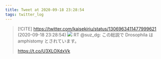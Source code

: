 ```yaml
---
title: Tweet at 2020-09-18 23:28:54
tags: twitter_log
---
```


> [!CITE] https://twitter.com/kaisekiriu/status/1306963411477999621 (2020-09-18 23:28:54)
> ![](https://twitter.com/kaisekiriu/status/1306963411477999621)
> RT @suz_dg: この総説で Drosophila は amphistomy とされています。
> 
> https://t.co/U3XLOXdxVk
